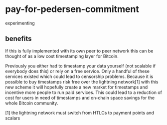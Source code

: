# pay-for-pedersen-commitment
experimenting 

## benefits

If this is fully implemented with its own peer to peer network this can be thought of as a low cost timestamping layer for Bitcoin.

Previously you either had to timestamp your data yourself (not scalable if everybody does this) or rely on a free service. Only a handful of these services existed which could lead to censorship problems. Because it is possible to buy timestamps risk free over the lightning network[1] with this new scheme it will hopefully create a new market for timestamps and incentive more people to run paid services. This could lead to a reduction of cost for users in need of timestamps and on-chain space savings for the whole Bitcoin community.



[1] the lightning network must switch from HTLCs to payment points and scalars
 
